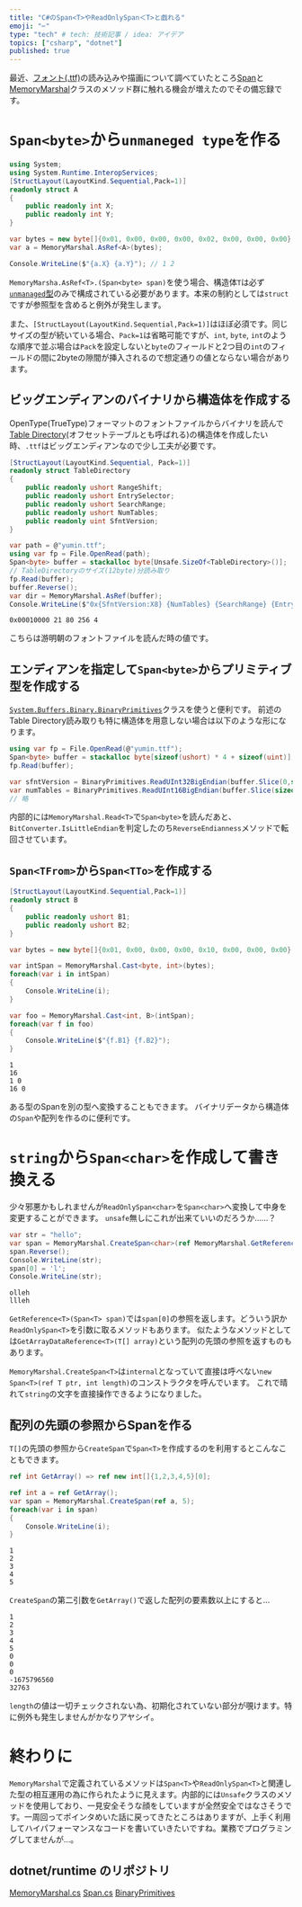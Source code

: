 ```yaml
---
title: "C#のSpan<T>やReadOnlySpan＜T>と戯れる"
emoji: "✂"
type: "tech" # tech: 技術記事 / idea: アイデア
topics: ["csharp", "dotnet"]
published: true
---
```


最近、[フォント(.ttf)](https://docs.microsoft.com/en-us/typography/opentype/spec/)の読み込みや描画について調べていたところ[Span<T>](https://docs.microsoft.com/ja-jp/dotnet/api/system.span-1?view=net-5.0)と[MemoryMarshal](https://docs.microsoft.com/ja-jp/dotnet/api/system.runtime.interopservices.memorymarshal?view=net-5.0)クラスのメソッド群に触れる機会が増えたのでその備忘録です。

# `Span<byte>`から`unmaneged type`を作る

``` csharp
using System;
using System.Runtime.InteropServices;
[StructLayout(LayoutKind.Sequential,Pack=1)]
readonly struct A
{
    public readonly int X;
    public readonly int Y;
}

var bytes = new byte[]{0x01, 0x00, 0x00, 0x00, 0x02, 0x00, 0x00, 0x00}.AsSpan();
var a = MemoryMarshal.AsRef<A>(bytes);

Console.WriteLine($"{a.X} {a.Y}"); // 1 2
```

`MemoryMarsha.AsRef<T>.(Span<byte> span)`を使う場合、構造体`T`は必ず[`unmanaged`型](https://docs.microsoft.com/ja-jp/dotnet/csharp/language-reference/builtin-types/unmanaged-types)のみで構成されている必要があります。本来の制約としては`struct`ですが参照型を含めると例外が発生します。

また、`[StructLayout(LayoutKind.Sequential,Pack=1)]`はほぼ必須です。同じサイズの型が続いている場合、`Pack=1`は省略可能ですが、`int`, `byte`, `int`のような順序で並ぶ場合は`Pack`を設定しないと`byte`のフィールドと2つ目の`int`のフィールドの間に2byteの隙間が挿入されるので想定通りの値とならない場合があります。

## ビッグエンディアンのバイナリから構造体を作成する

OpenType(TrueType)フォーマットのフォントファイルからバイナリを読んで[Table Directory](https://docs.microsoft.com/en-us/typography/opentype/spec/otff#organization-of-an-opentype-font)(オフセットテーブルとも呼ばれる)の構造体を作成したい時、`.ttf`はビッグエンディアンなので少し工夫が必要です。

``` csharp
[StructLayout(LayoutKind.Sequential, Pack=1)]
readonly struct TableDirectory
{
    public readonly ushort RangeShift;
    public readonly ushort EntrySelector;
    public readonly ushort SearchRange;
    public readonly ushort NumTables;
    public readonly uint SfntVersion;
}

var path = @"yumin.ttf";
using var fp = File.OpenRead(path); 
Span<byte> buffer = stackalloc byte[Unsafe.SizeOf<TableDirectory>()];
// TableDirectoryのサイズ(12byte)分読み取り
fp.Read(buffer);
buffer.Reverse();
var dir = MemoryMarshal.AsRef(buffer);
Console.WriteLine($"0x{SfntVersion:X8} {NumTables} {SearchRange} {EntrySelector} {RangeShift}");
```

```
0x00010000 21 80 256 4
```

こちらは游明朝のフォントファイルを読んだ時の値です。

## エンディアンを指定して`Span<byte>`からプリミティブ型を作成する

[`System.Buffers.Binary.BinaryPrimitives`](https://docs.microsoft.com/ja-jp/dotnet/api/system.buffers.binary.binaryprimitives?view=net-5.0)クラスを使うと便利です。
前述のTable Directory読み取りも特に構造体を用意しない場合は以下のような形になります。

``` csharp
using var fp = File.OpenRead(@"yumin.ttf"); 
Span<byte> buffer = stackalloc byte[sizeof(ushort) * 4 + sizeof(uint)];
fp.Read(buffer);

var sfntVersion = BinaryPrimitives.ReadUInt32BigEndian(buffer.Slice(0,sizeof(uint)));
var numTables = BinaryPrimitives.ReadUInt16BigEndian(buffer.Slice(sizeof(uint),sizeof(ushort)));
// 略
```

内部的には`MemoryMarshal.Read<T>`で`Span<byte>`を読んだあと、`BitConverter.IsLittleEndian`を判定したのち`ReverseEndianness`メソッドで転回させています。

## `Span<TFrom>`から`Span<TTo>`を作成する

``` csharp
[StructLayout(LayoutKind.Sequential,Pack=1)]
readonly struct B
{
    public readonly ushort B1;
    public readonly ushort B2;
}

var bytes = new byte[]{0x01, 0x00, 0x00, 0x00, 0x10, 0x00, 0x00, 0x00}.AsSpan();

var intSpan = MemoryMarshal.Cast<byte, int>(bytes);
foreach(var i in intSpan)
{
    Console.WriteLine(i);
}

var foo = MemoryMarshal.Cast<int, B>(intSpan);
foreach(var f in foo)
{
    Console.WriteLine($"{f.B1} {f.B2}");
}
```

```
1
16
1 0
16 0
```

ある型のSpanを別の型へ変換することもできます。
バイナリデータから構造体の`Span`や配列を作るのに便利です。

# `string`から`Span<char>`を作成して書き換える
少々邪悪かもしれませんが`ReadOnlySpan<char>`を`Span<char>`へ変換して中身を変更することができます。
`unsafe`無しにこれが出来ていいのだろうか……？

``` csharp 
var str = "hello";
var span = MemoryMarshal.CreateSpan<char>(ref MemoryMarshal.GetReference(str.AsSpan()), str.Length);
span.Reverse();
Console.WriteLine(str);
span[0] = 'l';
Console.WriteLine(str);
```

```
olleh
llleh
```

`GetReference<T>(Span<T> span)`では`span[0]`の参照を返します。どういう訳か`ReadOnlySpan<T>`を引数に取るメソッドもあります。
似たようなメソッドとしては`GetArrayDataReference<T>(T[] array)`という配列の先頭の参照を返すものもあります。

`MemoryMarshal.CreateSpan<T>`は`internal`となっていて直接は呼べない`new Span<T>(ref T ptr, int length)`のコンストラクタを呼んでいます。
これで晴れて`string`の文字を直接操作できるようになりました。

## 配列の先頭の参照からSpanを作る
`T[]`の先頭の参照から`CreateSpan`で`Span<T>`を作成するのを利用するとこんなこともできます。

``` csharp
ref int GetArray() => ref new int[]{1,2,3,4,5}[0];

ref int a = ref GetArray();
var span = MemoryMarshal.CreateSpan(ref a, 5);
foreach(var i in span)
{
    Console.WriteLine(i);
}
```

```
1
2
3
4
5
```

`CreateSpan`の第二引数を`GetArray()`で返した配列の要素数以上にすると...

```
1
2
3
4
5
0
0
0
-1675796560
32763
```

`length`の値は一切チェックされない為、初期化されていない部分が覗けます。特に例外も発生しませんがかなりアヤシイ。


# 終わりに
`MemoryMarshal`で定義されているメソッドは`Span<T>`や`ReadOnlySpan<T>`と関連した型の相互運用の為に作られたように見えます。内部的には`Unsafe`クラスのメソッドを使用しており、一見安全そうな顔をしていますが全然安全ではなさそうです。一周回ってポインタめいた話に戻ってきたところはありますが、上手く利用してハイパフォーマンスなコードを書いていきたいですね。業務でプログラミングしてませんが…。

## dotnet/runtime のリポジトリ
[MemoryMarshal.cs](https://github.com/dotnet/runtime/blob/b7e10374429b5af32debc4660aa9bce41cfb903e/src/libraries/System.Private.CoreLib/src/System/Runtime/InteropServices/MemoryMarshal.cs)
[Span.cs](https://github.com/dotnet/runtime/blob/b7e10374429b5af32debc4660aa9bce41cfb903e/src/libraries/System.Private.CoreLib/src/System/Span.cs)
[BinaryPrimitives](https://github.com/dotnet/runtime/tree/b7e10374429b5af32debc4660aa9bce41cfb903e/src/libraries/System.Private.CoreLib/src/System/Buffers/Binary)